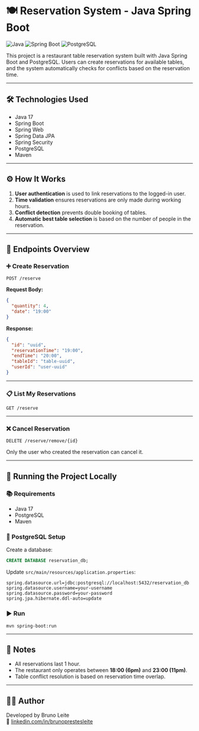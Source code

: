 # 🍽️ Reservation System - Java Spring Boot

![Java](https://img.shields.io/badge/java-%23ED8B00.svg?style=for-the-badge&logo=openjdk&logoColor=white)
![Spring Boot](https://img.shields.io/badge/springboot-%236DB33F.svg?style=for-the-badge&logo=springboot&logoColor=white)
![PostgreSQL](https://img.shields.io/badge/PostgreSQL-316192.svg?style=for-the-badge&logo=postgresql&logoColor=white)

This project is a restaurant table reservation system built with Java Spring Boot and PostgreSQL. Users can create reservations for available tables, and the system automatically checks for conflicts based on the reservation time.

---

## 🛠️ Technologies Used

- Java 17  
- Spring Boot  
- Spring Web  
- Spring Data JPA  
- Spring Security  
- PostgreSQL  
- Maven

---

## ⚙️ How It Works

1. **User authentication** is used to link reservations to the logged-in user.
2. **Time validation** ensures reservations are only made during working hours.
3. **Conflict detection** prevents double booking of tables.
4. **Automatic best table selection** is based on the number of people in the reservation.

---

## 🧪 Endpoints Overview

### ➕ Create Reservation

```
POST /reserve
```

**Request Body:**
```json
{
  "quantity": 4,
  "date": "19:00"
}
```

**Response:**
```json
{
  "id": "uuid",
  "reservationTime": "19:00",
  "endTime": "20:00",
  "tableId": "table-uuid",
  "userId": "user-uuid"
}
```

---

### 📋 List My Reservations

```
GET /reserve
```

---

### ❌ Cancel Reservation

```
DELETE /reserve/remove/{id}
```

Only the user who created the reservation can cancel it.

---

## 🏁 Running the Project Locally

### 📚 Requirements

- Java 17
- PostgreSQL
- Maven

### 🧱 PostgreSQL Setup

Create a database:

```sql
CREATE DATABASE reservation_db;
```

Update `src/main/resources/application.properties`:

```
spring.datasource.url=jdbc:postgresql://localhost:5432/reservation_db
spring.datasource.username=your-username
spring.datasource.password=your-password
spring.jpa.hibernate.ddl-auto=update
```

### ▶️ Run

```
mvn spring-boot:run
```

---

## 📌 Notes

- All reservations last 1 hour.
- The restaurant only operates between **18:00 (6pm)** and **23:00 (11pm)**.
- Table conflict resolution is based on reservation time overlap.

---

## 👨‍💻 Author

Developed by Bruno Leite  
🔗 [linkedin.com/in/brunoprestesleite](https://linkedin.com/in/brunoprestesleite)
